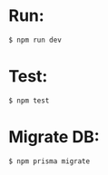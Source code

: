 # Run:
```bash
$ npm run dev
```

# Test:
```bash
$ npm test
```

# Migrate DB:
```bash
$ npm prisma migrate
```